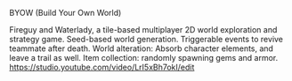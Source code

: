 BYOW (Build Your Own World)

Fireguy and Waterlady, a tile-based multiplayer 2D world exploration and strategy game.
Seed-based world generation.
Triggerable events to revive teammate after death.
World alteration: Absorb character elements, and leave a trail as well.
Item collection: randomly spawning gems and armor.
https://studio.youtube.com/video/LrI5xBh7okI/edit
